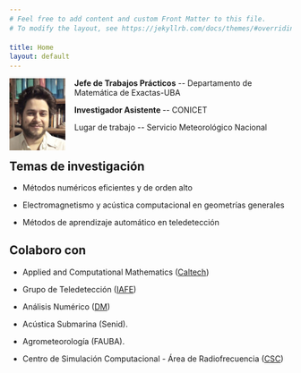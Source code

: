 ```yaml
---
# Feel free to add content and custom Front Matter to this file.
# To modify the layout, see https://jekyllrb.com/docs/themes/#overriding-theme-defaults

title: Home
layout: default
---
```


<img src="images/face2020.jpeg" width=100 height=auto align=center style="float:left; margin-right: 16px;">
<p><b>Jefe de Trabajos Prácticos</b> -- Departamento de Matemática de Exactas-UBA</p>
<p> <b>Investigador Asistente </b> -- CONICET </p>
<p> Lugar de trabajo -- Servicio Meteorológico Nacional</p>
<p style="clear:left;"></p>

## Temas de investigación

- Métodos numéricos eficientes y de orden alto

- Electromagnetismo y acústica computacional en geometrías generales

- Métodos de aprendizaje automático en teledetección


## Colaboro con

- Applied and Computational Mathematics (<a href="http://www.its.caltech.edu/~obruno/">Caltech</a>)

- Grupo de Teledetección (<a href="http://www.iafe.uba.ar/wordpress/">IAFE</a>)

- Análisis Numérico (<a href="http://mate.dm.uba.ar/~rduran/research_group/participants.html">DM</a>)

- Acústica Submarina (Senid).

- Agrometeorología (FAUBA).

- Centro de Simulación Computacional - Área de Radiofrecuencia (<a href="http://csc.conicet.gov.ar/">CSC</a>)


